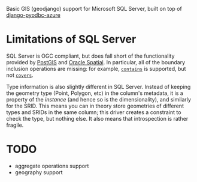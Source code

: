 Basic GIS (geodjango) support for Microsoft SQL Server, built on top
of [django-pyodbc-azure](https://github.com/michiya/django-pyodbc-azure)

# Limitations of SQL Server

SQL Server is OGC compliant, but does fall short of the functionality
provided by [PostGIS](http://postgis.net/) and
[Oracle Spatial](http://www.oracle.com/technetwork/database/options/spatialandgraph/overview/index.html).
In particular, all of the boundary inclusion operations are missing:
for example,
[`contains`](https://docs.djangoproject.com/en/dev/ref/contrib/gis/geoquerysets/#contains)
is supported, but not
[`covers`](https://docs.djangoproject.com/en/dev/ref/contrib/gis/geoquerysets/#covers).

Type information is also slightly different in SQL Server.  Instead of
keeping the geometry type (Point, Polygon, etc) in the column's
metadata, it is a property of the *instance* (and hence so is the
dimensionality), and similarly for the SRID.  This means you can in
theory store geometries of different types and SRIDs in the same
column; this driver creates a constraint to check the type, but
nothing else.  It also means that introspection is rather fragile.

# TODO

* aggregate operations support
* geography support
